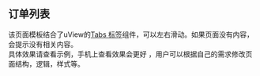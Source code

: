## 订单列表 

<demo-model url="/pages/template/order/index"></demo-model>
<template-download></template-download>

该页面模板结合了uView的[Tabs 标签](/components/tabs.html)组件，可以左右滑动。如果页面没有内容，会提示没有相关内容。  
具体效果请查看示例，手机上查看效果会更好 ，用户可以根据自己的需求修改页面结构，逻辑，样式等。